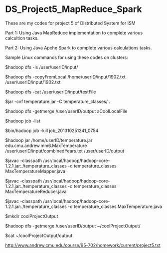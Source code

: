 # DS_Project5_MapReduce_Spark

These are my codes for project 5 of Distributed System for ISM

Part 1: Using Java MapReduce implementation to complete various calcultion tasks.

Part 2: Using Java Apche Spark to complete various calculations tasks.

Sample Linux commands for using these codes on clusters:

$hadoop dfs -ls /user/userID/input/

$hadoop dfs -copyFromLocal /home/userID/input/1902.txt /user/userID/input/1902.txt

$hadoop dfs -cat /user/userID/input/testFile

$jar -cvf temperature.jar -C  temperature_classes/  .

$hadoop dfs -getmerge /user/userID/output aCoolLocalFile

$hadoop job -list

$bin/hadoop job -kill job_201310251241_0754

$hadoop jar /home/userID/temperature.jar edu.cmu.andrew.mm6.MaxTemperature  /user/userID/input/combinedYears.txt /user/userID/output

$javac -classpath  /usr/local/hadoop/hadoop-core-1.2.1.jar:./temperature_classes -d temperature_classes MaxTemperatureMapper.java

$javac -classpath  /usr/local/hadoop/hadoop-core-1.2.1.jar:./temperature_classes -d temperature_classes MaxTemperatureReducer.java

$javac -classpath  /usr/local/hadoop/hadoop-core-1.2.1.jar:./temperature_classes -d temperature_classes MaxTemperature.java

$mkdir coolProjectOutput

$hadoop dfs -getmerge /user/userID/output ~/coolProjectOutput/

$cat ~/coolProjectOutput/output

http://www.andrew.cmu.edu/course/95-702/homework/current/project5.txt
